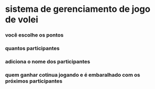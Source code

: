# sistema de gerenciamento de jogo de volei
### você escolhe os pontos
### quantos participantes
### adiciona o nome dos participantes
### quem ganhar cotinua jogando e é embaralhado com os próximos participantes
